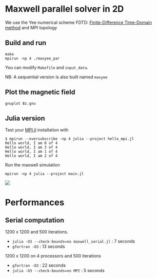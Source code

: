 # Maxwell parallel solver in 2D

We use the Yee numerical scheme FDTD: [Finite-Difference Time-Domain method](https://en.wikipedia.org/wiki/Finite-difference_time-domain_method) and MPI topology

## Build and run
```
make
mpirun -np 4 ./maxyee_par 
```
You can modify `Makefile` and `input_data`.

NB: A sequential version is also built named `maxyee`

## Plot the magnetic field

```
gnuplot Bz.gnu
```

## Julia version

Test your [MPI.jl](https://juliaparallel.github.io/MPI.jl/stable/installation/) installation with 

```
$ mpirun --oversubscribe -np 4 julia --project hello_mpi.jl
Hello world, I am 0 of 4
Hello world, I am 3 of 4
Hello world, I am 1 of 4
Hello world, I am 2 of 4
```

Run the maxwell simulation

```
mpirun -np 4 julia --project main.jl
```

![](bz_field.gif)

# Performances

## Serial computation

1200 x 1200 and 500 iterations.

- `julia -O3 --check-bounds=no maxwell_serial.jl` : 7 seconds
- `gfortran -O3` : 13 seconds 

1200 x 1200 on 4 processors and 500 iterations

- `gfortran -O3` : 22 seconds 
- `julia -O3 --check-bounds=no MPI` : 5 seconds
